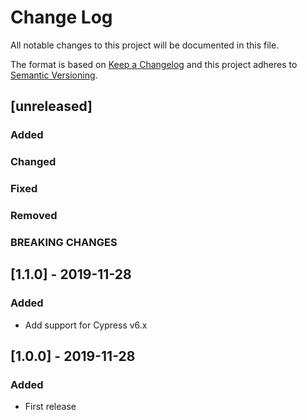 # Change Log
All notable changes to this project will be documented in this file.

The format is based on [Keep a Changelog](http://keepachangelog.com/)
and this project adheres to [Semantic Versioning](http://semver.org/).

## [unreleased]
### Added
### Changed
### Fixed
### Removed
### BREAKING CHANGES

## [1.1.0] - 2019-11-28
### Added
- Add support for Cypress v6.x

## [1.0.0] - 2019-11-28
### Added
- First release
